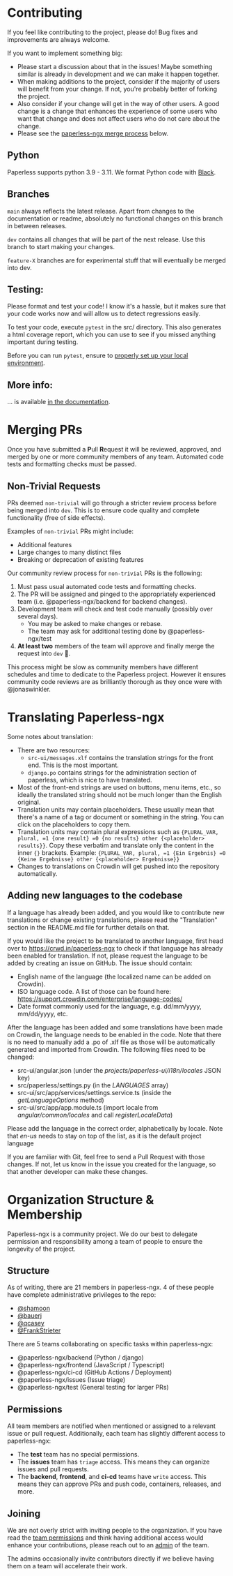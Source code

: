 # Contributing

If you feel like contributing to the project, please do! Bug fixes and improvements are always welcome.

If you want to implement something big:

- Please start a discussion about that in the issues! Maybe something similar is already in development and we can make it happen together.
- When making additions to the project, consider if the majority of users will benefit from your change. If not, you're probably better of forking the project.
- Also consider if your change will get in the way of other users. A good change is a change that enhances the experience of some users who want that change and does not affect users who do not care about the change.
- Please see the [paperless-ngx merge process](#merging-prs) below.

## Python

Paperless supports python 3.9 - 3.11. We format Python code with [Black](https://github.com/psf/black).

## Branches

`main` always reflects the latest release. Apart from changes to the documentation or readme, absolutely no functional changes on this branch in between releases.

`dev` contains all changes that will be part of the next release. Use this branch to start making your changes.

`feature-X` branches are for experimental stuff that will eventually be merged into dev.

## Testing:

Please format and test your code! I know it's a hassle, but it makes sure that your code works now and will allow us to detect regressions easily.

To test your code, execute `pytest` in the src/ directory. This also generates a html coverage report, which you can use to see if you missed anything important during testing.

Before you can run `pytest`, ensure to [properly set up your local environment](https://docs.paperless-ngx.com/development/#initial-setup-and-first-start).

## More info:

... is available [in the documentation](https://docs.paperless-ngx.com/development).

# Merging PRs

Once you have submitted a **P**ull **R**equest it will be reviewed, approved, and merged by one or more community members of any team. Automated code tests and formatting checks must be passed.

## Non-Trivial Requests

PRs deemed `non-trivial` will go through a stricter review process before being merged into `dev`. This is to ensure code quality and complete functionality (free of side effects).

Examples of `non-trivial` PRs might include:

- Additional features
- Large changes to many distinct files
- Breaking or deprecation of existing features

Our community review process for `non-trivial` PRs is the following:

1. Must pass usual automated code tests and formatting checks.
2. The PR will be assigned and pinged to the appropriately experienced team (i.e. @paperless-ngx/backend for backend changes).
3. Development team will check and test code manually (possibly over several days).
   - You may be asked to make changes or rebase.
   - The team may ask for additional testing done by @paperless-ngx/test
4. **At least two** members of the team will approve and finally merge the request into `dev` 🎉.

This process might be slow as community members have different schedules and time to dedicate to the Paperless project. However it ensures community code reviews are as brilliantly thorough as they once were with @jonaswinkler.

# Translating Paperless-ngx

Some notes about translation:

- There are two resources:
  - `src-ui/messages.xlf` contains the translation strings for the front end. This is the most important.
  - `django.po` contains strings for the administration section of paperless, which is nice to have translated.
- Most of the front-end strings are used on buttons, menu items, etc., so ideally the translated string should not be much longer than the English original.
- Translation units may contain placeholders. These usually mean that there's a name of a tag or document or something in the string. You can click on the placeholders to copy them.
- Translation units may contain plural expressions such as `{PLURAL_VAR, plural, =1 {one result} =0 {no results} other {<placeholder> results}}`. Copy these verbatim and translate only the content in the inner `{}` brackets. Example: `{PLURAL_VAR, plural, =1 {Ein Ergebnis} =0 {Keine Ergebnisse} other {<placeholder> Ergebnisse}}`
- Changes to translations on Crowdin will get pushed into the repository automatically.

## Adding new languages to the codebase

If a language has already been added, and you would like to contribute new translations or change existing translations, please read the "Translation" section in the README.md file for further details on that.

If you would like the project to be translated to another language, first head over to https://crwd.in/paperless-ngx to check if that language has already been enabled for translation.
If not, please request the language to be added by creating an issue on GitHub. The issue should contain:

- English name of the language (the localized name can be added on Crowdin).
- ISO language code. A list of those can be found here: https://support.crowdin.com/enterprise/language-codes/
- Date format commonly used for the language, e.g. dd/mm/yyyy, mm/dd/yyyy, etc.

After the language has been added and some translations have been made on Crowdin, the language needs to be enabled in the code.
Note that there is no need to manually add a .po of .xlf file as those will be automatically generated and imported from Crowdin.
The following files need to be changed:

- src-ui/angular.json (under the _projects/paperless-ui/i18n/locales_ JSON key)
- src/paperless/settings.py (in the _LANGUAGES_ array)
- src-ui/src/app/services/settings.service.ts (inside the _getLanguageOptions_ method)
- src-ui/src/app/app.module.ts (import locale from _angular/common/locales_ and call _registerLocaleData_)

Please add the language in the correct order, alphabetically by locale.
Note that _en-us_ needs to stay on top of the list, as it is the default project language

If you are familiar with Git, feel free to send a Pull Request with those changes.
If not, let us know in the issue you created for the language, so that another developer can make these changes.

# Organization Structure & Membership

Paperless-ngx is a community project. We do our best to delegate permission and responsibility among a team of people to ensure the longevity of the project.

## Structure

As of writing, there are 21 members in paperless-ngx. 4 of these people have complete administrative privileges to the repo:

- [@shamoon](https://github.com/shamoon)
- [@bauerj](https://github.com/bauerj)
- [@qcasey](https://github.com/qcasey)
- [@FrankStrieter](https://github.com/FrankStrieter)

There are 5 teams collaborating on specific tasks within paperless-ngx:

- @paperless-ngx/backend (Python / django)
- @paperless-ngx/frontend (JavaScript / Typescript)
- @paperless-ngx/ci-cd (GitHub Actions / Deployment)
- @paperless-ngx/issues (Issue triage)
- @paperless-ngx/test (General testing for larger PRs)

## Permissions

All team members are notified when mentioned or assigned to a relevant issue or pull request. Additionally, each team has slightly different access to paperless-ngx:

- The **test** team has no special permissions.
- The **issues** team has `triage` access. This means they can organize issues and pull requests.
- The **backend**, **frontend**, and **ci-cd** teams have `write` access. This means they can approve PRs and push code, containers, releases, and more.

## Joining

We are not overly strict with inviting people to the organization. If you have read the [team permissions](#permissions) and think having additional access would enhance your contributions, please reach out to an [admin](#structure) of the team.

The admins occasionally invite contributors directly if we believe having them on a team will accelerate their work.
